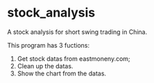# stock_analysis
A stock analysis for short swing trading in China.

This program has 3 fuctions:
1. Get stock datas from eastmoneny.com;
2. Clean up the datas.
3. Show the chart from the datas.


